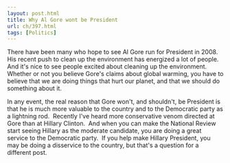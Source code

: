 ```yaml
---
layout: post.html
title: Why Al Gore wont be President
url: ch/397.html
tags: [Politics]
---
```

There have been many who hope to see Al Gore run for President in 2008.  His recent push to clean up the environment has energized a lot of people.  And it's nice to see people excited about cleaning up the environment.  Whether or not you believe Gore's claims about global warming, you have to believe that we are doing things that hurt our planet, and that we should do something about it.

In any event, the real reason that Gore won't, and shouldn't, be President is that he is much more valuable to the country and to the Democratic party as a lightning rod.  Recently I've heard more conservative venom directed at Gore than at Hillary Clinton.  And when you can make the National Review start seeing Hillary as the moderate candidate, you are doing a great service to the Democratic party.  If you help make Hillary President, you may be doing a disservice to the country, but that's a question for a different post.
